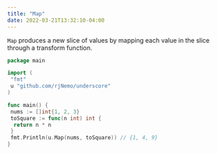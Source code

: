 ```yaml
---
title: "Map"
date: 2022-03-21T13:32:10-04:00
---
```


`Map` produces a new slice of values by mapping each value in the slice through a
transform function.

```go
package main

import (
 "fmt"
 u "github.com/rjNemo/underscore"
)

func main() {
 nums := []int{1, 2, 3}
 toSquare := func(n int) int {
  return n * n
 }
 fmt.Println(u.Map(nums, toSquare)) // {1, 4, 9}
}
```
